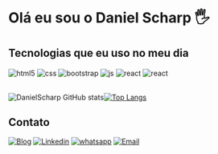 # Olá eu sou o Daniel Scharp 🖐️

## Tecnologias que eu uso no meu dia

<div style="display: inline_block">
  <img align="center" alt="html5" src="https://img.shields.io/badge/HTML5-E34F26?style=for-the-badge&logo=html5&logoColor=white" />
  <img align="center" alt="css" src="https://img.shields.io/badge/CSS3-1572B6?style=for-the-badge&logo=css3&logoColor=white" />
  <img align="center" alt="bootstrap" src="https://img.shields.io/badge/Bootstrap-563D7C?style=for-the-badge&logo=bootstrap&logoColor=white" />
  <img align="center" alt="js" src="https://img.shields.io/badge/JavaScript-F7DF1E?style=for-the-badge&logo=javascript&logoColor=black" />
  <img align="center" alt="react" src="https://img.shields.io/badge/React-20232A?style=for-the-badge&logo=react&logoColor=61DAFB" />
  <img align="center" alt="react" src="https://img.shields.io/badge/c%23-%23239120.svg?style=for-the-badge&logo=c-sharp&logoColor=white" />

</div><br/>

![DanielScharp GitHub stats](https://github-readme-stats.vercel.app/api?username=DanielScharp&show_icons=true&theme=dark)[![Top Langs](https://github-readme-stats.vercel.app/api/top-langs/?username=DanielScharp&layout=compact)](https://github.com/DanielScharp)

## Contato
[![Blog](https://img.shields.io/website?label=danielscharp.github.io&style=for-the-badge&url=https://sujeitoprogramador.com/)](https://danielscharp.github.io/index.html)
[![Linkedin](https://img.shields.io/badge/LinkedIn-0077B5?style=for-the-badge&logo=linkedin&logoColor=white)](www.linkedin.com/in/daniel-scharp)
[![whatsapp](https://img.shields.io/badge/WhatsApp-25D366?style=for-the-badge&logo=whatsapp&logoColor=white)](https://api.whatsapp.com/send?phone=5511981889118&text=Ol%C3%A1%20Daniel%2C%20vim%20atrav%C3%A9s%20do%20seu%20Github!)
[![Email](https://img.shields.io/badge/Gmail-D14836?style=for-the-badge&logo=gmail&logoColor=white)](daniel.scharp@hotmail.com)
